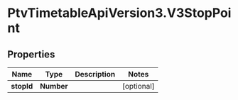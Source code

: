 # PtvTimetableApiVersion3.V3StopPoint

## Properties
Name | Type | Description | Notes
------------ | ------------- | ------------- | -------------
**stopId** | **Number** |  | [optional] 
